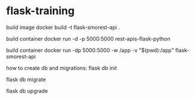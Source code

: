 # flask-training

build image
docker build -t flask-smorest-api .

build container
docker run -d -p 5000:5000 rest-apis-flask-python

build container
docker run -dp 5000:5000 -w /app -v "$(pwd):/app" flask-smorest-api



how to create db and migrations:
flask db init

flask db migrate

flask db upgrade